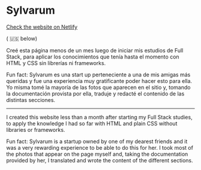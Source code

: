 # Sylvarum

[Check the website on Netlify](https://sylvarum-2.netlify.app)

( 🇺🇸  below)

Creé esta página menos de un mes luego de iniciar mis estudios de Full Stack, para aplicar los conocimientos que tenía hasta el momento con HTML y CSS sin librerías ni frameworks.

Fun fact: Sylvarum es una start up perteneciente a una de mis amigas más queridas y fue una experiencia muy gratificante poder hacer esto para ella. Yo misma tomé la mayoría de las fotos que aparecen en el sitio y, tomando la documentación provista por ella, traduje y redacté el contenido de las distintas secciones.

-------------

I created this website less than a month after starting my Full Stack studies, to apply the knowledge I had so far with HTML and plain CSS without libraries or frameworks.

Fun fact: Sylvarum is a startup owned by one of my dearest friends and it was a very rewarding experience to be able to do this for her. I took most of the photos that appear on the page myself and, taking the documentation provided by her, I translated and wrote the content of the different sections.
